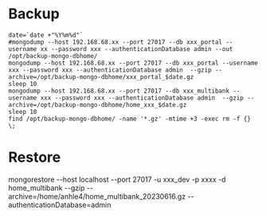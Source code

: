 # Backup
```
date=`date +"%Y%m%d"`
#mongodump --host 192.168.68.xx --port 27017 --db xxx_portal --username xx --password xxx --authenticationDatabase admin --out /opt/backup-mongo-dbhome/
mongodump --host 192.168.68.xx --port 27017 --db xxx_portal --username xxx --password xxx --authenticationDatabase admin  --gzip --archive=/opt/backup-mongo-dbhome/xxx_portal_$date.gz
sleep 10
mongodump --host 192.168.68.xx --port 27017 --db xxx_multibank --username xxx --password xxx --authenticationDatabase admin  --gzip --archive=/opt/backup-mongo-dbhome/home_xxx_$date.gz
sleep 10
find /opt/backup-mongo-dbhome/ -name '*.gz' -mtime +3 -exec rm -f {} \;
```

# Restore
mongorestore --host localhost --port 27017 -u xxx_dev -p xxxx -d home_multibank --gzip --archive=/home/anhle4/home_multibank_20230616.gz --authenticationDatabase=admin
